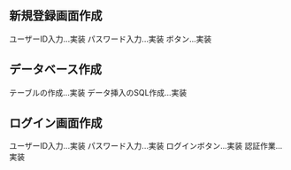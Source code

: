 ## 新規登録画面作成
ユーザーID入力...実装
パスワード入力...実装
ボタン...実装
## データベース作成
テーブルの作成...実装
データ挿入のSQL作成...実装
## ログイン画面作成
ユーザーID入力...実装
パスワード入力...実装
ログインボタン...実装
認証作業...実装
